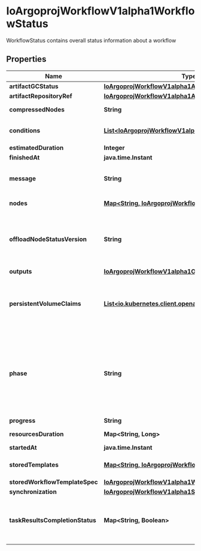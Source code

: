 

# IoArgoprojWorkflowV1alpha1WorkflowStatus

WorkflowStatus contains overall status information about a workflow

## Properties

Name | Type | Description                                                                                                                                                                                                                                                                                                 | Notes
------------ | ------------- |-------------------------------------------------------------------------------------------------------------------------------------------------------------------------------------------------------------------------------------------------------------------------------------------------------------| -------------
**artifactGCStatus** | [**IoArgoprojWorkflowV1alpha1ArtGCStatus**](IoArgoprojWorkflowV1alpha1ArtGCStatus.md) |                                                                                                                                                                                                                                                                                                             |  [optional]
**artifactRepositoryRef** | [**IoArgoprojWorkflowV1alpha1ArtifactRepositoryRefStatus**](IoArgoprojWorkflowV1alpha1ArtifactRepositoryRefStatus.md) |                                                                                                                                                                                                                                                                                                             |  [optional]
**compressedNodes** | **String** | Compressed and base64 decoded Nodes map                                                                                                                                                                                                                                                                     |  [optional]
**conditions** | [**List&lt;IoArgoprojWorkflowV1alpha1Condition&gt;**](IoArgoprojWorkflowV1alpha1Condition.md) | Conditions is a list of conditions the Workflow may have                                                                                                                                                                                                                                                    |  [optional]
**estimatedDuration** | **Integer** | EstimatedDuration in seconds.                                                                                                                                                                                                                                                                               |  [optional]
**finishedAt** | **java.time.Instant** |                                                                                                                                                                                                                                                                                                             |  [optional]
**message** | **String** | A human readable message indicating details about why the workflow is in this condition.                                                                                                                                                                                                                    |  [optional]
**nodes** | [**Map&lt;String, IoArgoprojWorkflowV1alpha1NodeStatus&gt;**](IoArgoprojWorkflowV1alpha1NodeStatus.md) | Nodes is a mapping between a node ID and the node&#39;s status.                                                                                                                                                                                                                                             |  [optional]
**offloadNodeStatusVersion** | **String** | Whether on not node status has been offloaded to a database. If exists, then Nodes and CompressedNodes will be empty. This will actually be populated with a hash of the offloaded data.                                                                                                                    |  [optional]
**outputs** | [**IoArgoprojWorkflowV1alpha1Outputs**](IoArgoprojWorkflowV1alpha1Outputs.md) |                                                                                                                                                                                                                                                                                                             |  [optional]
**persistentVolumeClaims** | [**List&lt;io.kubernetes.client.openapi.models.V1Volume&gt;**](io.kubernetes.client.openapi.models.V1Volume.md) | PersistentVolumeClaims tracks all PVCs that were created as part of the io.argoproj.workflow.v1alpha1. The contents of this list are drained at the end of the workflow.                                                                                                                                    |  [optional]
**phase** | **String** | Phase a simple, high-level summary of where the workflow is in its lifecycle. Will be \&quot;\&quot; (Unknown), \&quot;Pending\&quot;, or \&quot;Running\&quot; before the workflow is completed, and \&quot;Succeeded\&quot;, \&quot;Failed\&quot; or \&quot;Error\&quot; once the workflow has completed. |  [optional]
**progress** | **String** | Progress to completion                                                                                                                                                                                                                                                                                      |  [optional]
**resourcesDuration** | **Map&lt;String, Long&gt;** | ResourcesDuration is the total for the workflow                                                                                                                                                                                                                                                             |  [optional]
**startedAt** | **java.time.Instant** |                                                                                                                                                                                                                                                                                                             |  [optional]
**storedTemplates** | [**Map&lt;String, IoArgoprojWorkflowV1alpha1Template&gt;**](IoArgoprojWorkflowV1alpha1Template.md) | StoredTemplates is a mapping between a template ref and the node&#39;s status.                                                                                                                                                                                                                              |  [optional]
**storedWorkflowTemplateSpec** | [**IoArgoprojWorkflowV1alpha1WorkflowSpec**](IoArgoprojWorkflowV1alpha1WorkflowSpec.md) |                                                                                                                                                                                                                                                                                                             |  [optional]
**synchronization** | [**IoArgoprojWorkflowV1alpha1SynchronizationStatus**](IoArgoprojWorkflowV1alpha1SynchronizationStatus.md) |                                                                                                                                                                                                                                                                                                             |  [optional]
**taskResultsCompletionStatus** | **Map&lt;String, Boolean&gt;** | TaskResultsCompletionStatus tracks task result completion status (mapped by node ID). Used to prevent premature archiving and garbage collection.                                                                                                                                                           |  [optional]



